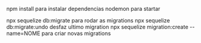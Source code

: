 npm install para instalar dependencias 
nodemon para startar

npx sequelize db:migrate para rodar as migrations
npx sequelize db:migrate:undo desfaz ultimo migration
npx sequelize migration:create --name=NOME para criar novas migrations
